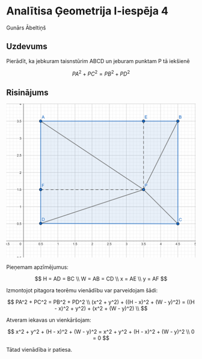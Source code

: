 # Analītisa Ģeometrija I-iespēja 4

Gunārs Ābeltiņš

## Uzdevums

Pierādīt, ka jebkuram taisnstūrim ABCD un jeburam punktam P tā iekšienē

$$
PA^2 + PC^2 = PB^2 + PD^2
$$

## Risinājums

![Taisnstūris ABCD](./images/geogebra.png)

Pieņemam apzīmējumus:

$$
H = AD = BC \\
W = AB = CD \\
x = AE \\
y = AF
$$

Izmontojot pitagora teorēmu vienādību var parveidojam šādi:

$$
PA^2 + PC^2 = PB^2 + PD^2 \\
(x^2 + y^2) + ((H - x)^2 + (W - y)^2) = ((H - x)^2 + y^2) + (x^2 + (W - y)^2) \\
$$

Atveram iekavas un vienkāršojam:

$$
x^2 + y^2 + (H - x)^2 + (W - y)^2 = x^2 + y^2 + (H - x)^2 + (W - y)^2 \\
0 = 0
$$

Tātad vienādība ir patiesa.
